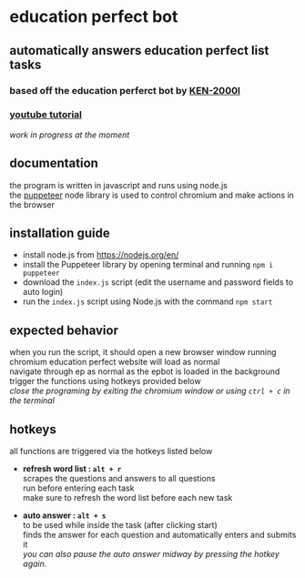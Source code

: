 # education perfect bot

## automatically answers education perfect list tasks
### based off the education perferct bot by [KEN-2000l](https://github.com/KEN-2000l/EducationPerfected)

### [youtube tutorial](https://youtube.com/c/keypos)
*work in progress at the moment*

## documentation

the program is written in javascript and runs using node.js  
the [puppeteer](https://github.com/puppeteer/puppeteer) node library is used to control chromium and make actions in the browser

## installation guide

-   install node.js from https://nodejs.org/en/
-   install the Puppeteer library by opening terminal and running `npm i puppeteer`
-   download the `index.js` script (edit the username and password fields to auto login)
-   run the `index.js` script using Node.js with the command `npm start`

## expected behavior

when you run the script, it should open a new browser window running chromium
education perfect website will load as normal  
navigate through ep as normal as the epbot is loaded in the background  
trigger the functions using hotkeys provided below  
*close the programing by exiting the chromium window or using `ctrl + c` in the terminal*

## hotkeys

all functions are triggered via the hotkeys listed below

-   **refresh word list : `alt + r`**  
     scrapes the questions and answers to all questions  
     run before entering each task  
     make sure to refresh the word list before each new task

-   **auto answer : `alt + s`**  
    to be used while inside the task (after clicking start)  
    finds the answer for each question and automatically enters and submits it  
    *you can also pause the auto answer midway by pressing the hotkey again.*
